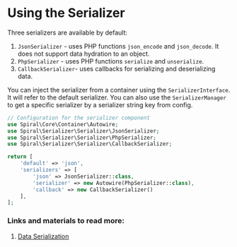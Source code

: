 # Using the Serializer

Three serializers are available by default:

1. `JsonSerializer` - uses PHP functions `json_encode` and `json_decode`. It does not support data hydration to an object.
2. `PhpSerializer` - uses PHP functions `serialize` and `unserialize`.
3. `CallbackSerializer`- uses callbacks for serializing and deserializing data.

You can inject the serializer from a container using the `SerializerInterface`. It will refer to the default serializer. You can also use the `SerializerManager` to get a specific serializer by a serializer string key from config.

```php
// Configuration for the serializer component
use Spiral\Core\Container\Autowire;
use Spiral\Serializer\Serializer\JsonSerializer;
use Spiral\Serializer\Serializer\PhpSerializer; 
use Spiral\Serializer\Serializer\CallbackSerializer;

return [
    'default' => 'json',
    'serializers' => [
        'json' => JsonSerializer::class,
        'serializer' => new Autowire(PhpSerializer::class),
        'callback' => new CallbackSerializer()
    ],
];
```

### Links and materials to read more:
1. [Data Serialization](https://spiral.dev/docs/component-serializer/current/en)

